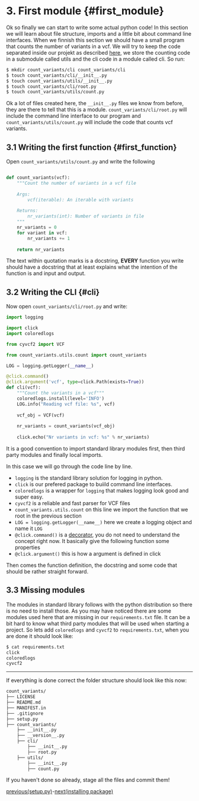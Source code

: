 # 3. First module {#first_module}

Ok so finally we can start to write some actual python code! In this section we will learn about file structure, imports and a little bit about command line interfaces.
When we finnish this section we should have a small program that counts the number of variants in a vcf.
We will try to keep the code separated inside our projekt as described [here](../conventions.md), we store the counting code in a submodule called utils and the cli code in a module called cli. So run:

```bash
$ mkdir count_variants/cli count_variants/cli
$ touch count_variants/cli/__init__.py
$ touch count_variants/utils/__init__.py
$ touch count_variants/cli/root.py
$ touch count_variants/utils/count.py
```
Ok a lot of files created here, the `__init__.py` files we know from before, they are there to tell that this is a module.
`count_variants/cli/root.py` will include the command line interface to our program and `count_variants/utils/count.py` will include the code that counts vcf variants.

## 3.1 Writing the first function {#first_function}

Open `count_variants/utils/count.py` and write the following

```python

def count_variants(vcf):
    """Count the number of variants in a vcf file
    
    Args:
        vcf(iterable): An iterable with variants
    
    Returns:
        nr_variants(int): Number of variants in file
    """
    nr_variants = 0
    for variant in vcf:
        nr_variants += 1
    
    return nr_variants

```

The text within quotation marks is a docstring, **EVERY** function you write should have a docstring that at least explains what the intention of the function is and input and output.

## 3.2 Writing the CLI {#cli}

Now open `count_variants/cli/root.py` and write:

```python
import logging

import click
import coloredlogs

from cyvcf2 import VCF

from count_variants.utils.count import count_variants

LOG = logging.getLogger(__name__)

@click.command()
@click.argument('vcf', type=click.Path(exists=True))
def cli(vcf):
    """Count the variants in a vcf"""
    coloredlogs.install(level='INFO')
    LOG.info("Reading vcf file: %s", vcf)
    
    vcf_obj = VCF(vcf)
    
    nr_variants = count_variants(vcf_obj)
    
    click.echo("Nr variants in vcf: %s" % nr_variants)
```

It is a good convention to import standard library modules first, then third party modules and finally local imports.

In this case we will go through the code line by line.
 - `logging` is the standard library solution for logging in python.
 - `click` is our prefered package to buiild command line interfaces.
 - `coloredlogs` is a wrapper for `logging` that makes logging look good and super easy.
 - `cyvcf2` is a reliable and fast parser for VCF files
 - `count_variants.utils.count` on this line we import the function that we root in the previous section
 - `LOG = logging.getLogger(__name__)` here we create a logging object and name it `LOG`
 - `@click.command()` is a [decorator][decorators], you do not need to understand the concept right now. It basically give the following function some properties
 - `@click.argument()` this is how a argument is defined in click

Then comes the function definition, the docstring and some code that should be rather straight forward.

## 3.3 Missing modules

The modules in standard library follows with the python distribution so there is no need to install those. As you may have noticed there are some modules used here that are missing in our `requirements.txt` file. It can be a bit hard to know what third party modules that will be used when starting a project. So lets add `coloredlogs` and `cyvcf2` to `requirements.txt`, when you are done it should look like:

```bash
$ cat requirements.txt
click
coloredlogs
cyvcf2
```

--------------------------

If everything is done correct the folder structure should look like this now:

```bash
count_variants/
├── LICENSE
├── README.md
├── MANIFEST.in
├── .gitignore
├── setup.py
├── count_variants/
    ├── __init__.py
    ├── __version__.py
    ├── cli/
    	├── __init__.py
    	├── root.py
    ├── utils/
    	├── __init__.py
    	├── count.py
```

If you haven't done so already, stage all the files and commit them!


[previous(setup.py)](./setup_py.md)-[next(installing package)](installing.md)

[decorators]: https://en.wikipedia.org/wiki/Python_syntax_and_semantics#Decorators
